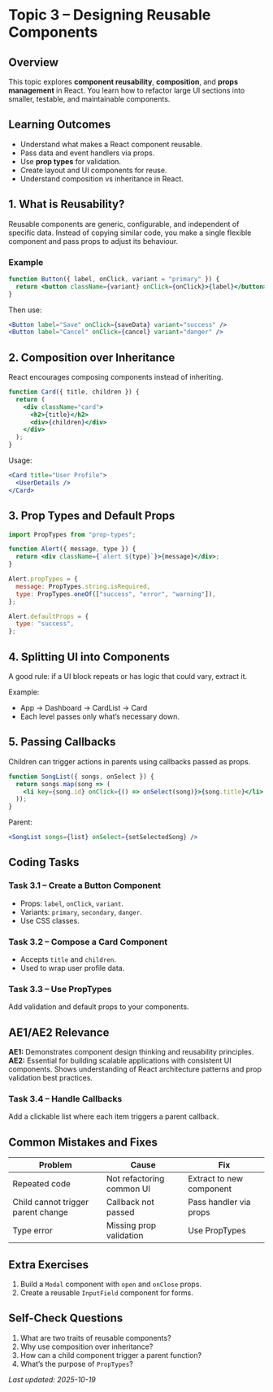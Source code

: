 # Topic 3 – Designing Reusable Components

## Overview
This topic explores **component reusability**, **composition**, and **props management** in React. You learn how to refactor large UI sections into smaller, testable, and maintainable components.

## Learning Outcomes
- Understand what makes a React component reusable.
- Pass data and event handlers via props.
- Use **prop types** for validation.
- Create layout and UI components for reuse.
- Understand composition vs inheritance in React.

## 1. What is Reusability?
Reusable components are generic, configurable, and independent of specific data. Instead of copying similar code, you make a single flexible component and pass props to adjust its behaviour.

### Example
```jsx
function Button({ label, onClick, variant = "primary" }) {
  return <button className={variant} onClick={onClick}>{label}</button>;
}
```
Then use:
```jsx
<Button label="Save" onClick={saveData} variant="success" />
<Button label="Cancel" onClick={cancel} variant="danger" />
```

## 2. Composition over Inheritance
React encourages composing components instead of inheriting.

```jsx
function Card({ title, children }) {
  return (
    <div className="card">
      <h2>{title}</h2>
      <div>{children}</div>
    </div>
  );
}
```
Usage:
```jsx
<Card title="User Profile">
  <UserDetails />
</Card>
```

## 3. Prop Types and Default Props
```jsx
import PropTypes from "prop-types";

function Alert({ message, type }) {
  return <div className={`alert ${type}`}>{message}</div>;
}

Alert.propTypes = {
  message: PropTypes.string.isRequired,
  type: PropTypes.oneOf(["success", "error", "warning"]),
};

Alert.defaultProps = {
  type: "success",
};
```

## 4. Splitting UI into Components
A good rule: if a UI block repeats or has logic that could vary, extract it.

Example:
- App → Dashboard → CardList → Card
- Each level passes only what’s necessary down.

## 5. Passing Callbacks
Children can trigger actions in parents using callbacks passed as props.

```jsx
function SongList({ songs, onSelect }) {
  return songs.map(song => (
    <li key={song.id} onClick={() => onSelect(song)}>{song.title}</li>
  ));
}
```

Parent:
```jsx
<SongList songs={list} onSelect={setSelectedSong} />
```

## Coding Tasks
### Task 3.1 – Create a Button Component
- Props: `label`, `onClick`, `variant`.
- Variants: `primary`, `secondary`, `danger`.
- Use CSS classes.

### Task 3.2 – Compose a Card Component
- Accepts `title` and `children`.
- Used to wrap user profile data.

### Task 3.3 – Use PropTypes
Add validation and default props to your components.

## AE1/AE2 Relevance
**AE1:** Demonstrates component design thinking and reusability principles.
**AE2:** Essential for building scalable applications with consistent UI components. Shows understanding of React architecture patterns and prop validation best practices.

### Task 3.4 – Handle Callbacks
Add a clickable list where each item triggers a parent callback.

## Common Mistakes and Fixes
| Problem | Cause | Fix |
|----------|-------|-----|
| Repeated code | Not refactoring common UI | Extract to new component |
| Child cannot trigger parent change | Callback not passed | Pass handler via props |
| Type error | Missing prop validation | Use PropTypes |

## Extra Exercises
1. Build a `Modal` component with `open` and `onClose` props.
2. Create a reusable `InputField` component for forms.

## Self-Check Questions
1. What are two traits of reusable components?
2. Why use composition over inheritance?
3. How can a child component trigger a parent function?
4. What’s the purpose of `PropTypes`?

_Last updated: 2025-10-19_

